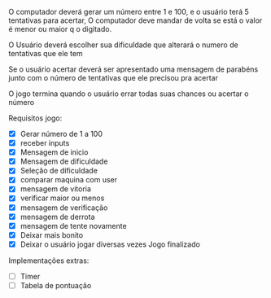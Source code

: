 O computador deverá gerar um número entre 1 e 100, e o usuário terá 5 tentativas para acertar, O computador deve mandar de volta se está o valor é menor ou maior q o digitado.

O Usuário deverá escolher sua dificuldade que alterará o numero de tentativas que ele tem

Se o usuário acertar deverá ser apresentado uma mensagem de parabéns junto com o número de tentativas que ele precisou pra acertar

O jogo termina quando o usuário errar todas suas chances ou acertar o número


Requisitos jogo: 
- [x] Gerar número de 1 a 100
- [x] receber inputs
- [x] Mensagem de inicio
- [x] Mensagem de dificuldade
- [x] Seleção de dificuldade
- [x] comparar maquina com user
- [x] mensagem de vitoria
- [x] verificar maior ou menos
- [x] mensagem de verificação
- [x] mensagem de derrota
- [x] mensagem de tente novamente
- [x] Deixar mais bonito
- [x] Deixar o usuário jogar diversas vezes
Jogo finalizado

Implementações extras: 
- [ ] Timer
- [ ] Tabela de pontuação